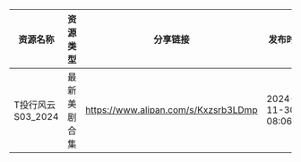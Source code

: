 | 资源名称          | 资源类型   | 分享链接                                 | 发布时间                |
| ------------- | ------ | ------------------------------------ | ------------------- |
| T投行风云S03_2024 | 最新美剧合集 | https://www.alipan.com/s/Kxzsrb3LDmp | 2024-11-30 08:06:08 |
